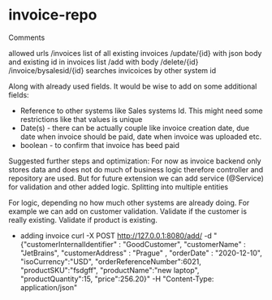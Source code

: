 # invoice-repo

Comments

allowed urls
/invoices list of all existing invoices
/update/{id} with json body and existing id in invoices list
/add with body
/delete/{id}
/invoice/bysalesid/{id} searches invicoices by other system id

Along with already used fields. It would be wise to add on some additional fields:

- Reference to other systems like Sales systems Id. This might need some restrictions like that values is unique
- Date(s) - there can be actually couple like invoice creation date, due date when invoice should be paid, date when invoice was uploaded etc.
- boolean - to confirm that invoice has beed paid

Suggested further steps and optimization: For now as invoice backend only stores data and does not do much of business logic therefore controller and repository are used. But for future extension we can add service (@Service) for validation and other added logic. 
Splitting into multiple entities 


For logic, depending no how much other systems are already doing. For example we can add on customer validation. Validate if the customer is really existing. Validate if product is existing.

* adding invoice
curl -X POST http://127.0.0.1:8080/add/ -d "{\"customerInternalIdentifier\" : \"GoodCustomer\", \"customerName\" : \"JetBrains\", \"customerAddress\" : \"Prague\" , \"orderDate\" : \"2020-12-10\", \"isoCurrency\":\"USD\", \"orderReferenceNumber\":6021, \"productSKU\":\"fsdgff\", \"productName\":\"new laptop\", \"productQuantity\":15, \"price\":256.20}" -H "Content-Type: application/json"
